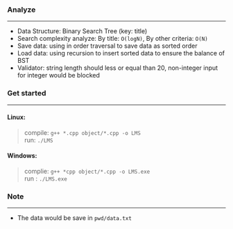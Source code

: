 ### Analyze
---
- Data Structure: Binary Search Tree (key: title)
- Search complexity analyze: By title: `O(logN)`, By other criteria: `O(N)`
- Save data: using in order traversal to save data as sorted order
- Load data: using recursion to insert sorted data to ensure the balance of BST
- Validator: string length should less or equal than 20, non-integer input for integer would be blocked  
### Get started
---
#### Linux:
> compile: `g++ *.cpp object/*.cpp -o LMS`  
> run: `./LMS` 
#### Windows:
> complie: `g++ *cpp object/*.cpp -o LMS.exe`  
> run : `./LMS.exe`  
### Note
---
- The data would be save in `pwd/data.txt`
